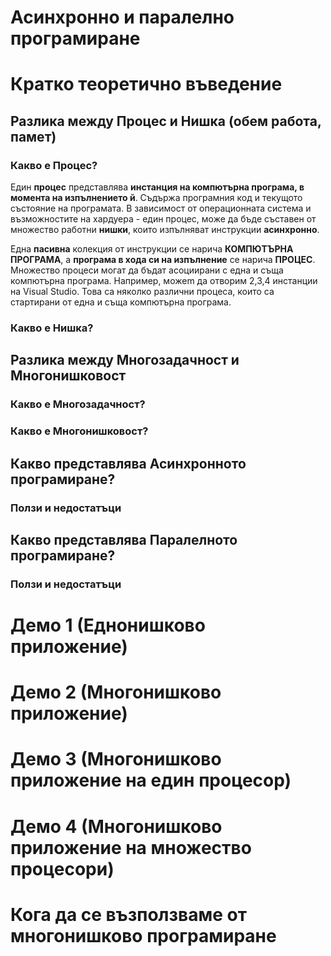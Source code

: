 # Асинхронно и паралелно програмиране

# Кратко теоретично въведение   

## Разлика между Процес и Нишка (обем работа, памет)  

### Какво е Процес?  

Един **процес** представлява **инстанция на компютърна програма, в момента на изпълнението й**. Съдържа програмния код и текущото състояние на програмата. В зависимост от операционната система и възможностите на хардуера - един процес, може да бъде съставен от множество работни **нишки**, които изпълняват инструкции **асинхронно**.  

Една **пасивна** колекция от инструкции се нарича **КОМПЮТЪРНА ПРОГРАМА**, а **програма в хода си на изпълнение** се нарича **ПРОЦЕС**. Множество процеси могат да бъдат асоциирани с една и съща компютърна програма. Например, можеm да отворим 2,3,4 инстанции на Visual Studio. Това са няколко различни процеса, които са стартирани от една и съща компютърна програма. 

### Какво е Нишка?  

## Разлика между Многозадачност и Многонишковост  

### Какво е Многозадачност?  

### Какво е Многонишковост?  

## Какво представлява Асинхронното програмиране?  

### Ползи и недостатъци  

## Какво представлява Паралелното програмиране?  

### Ползи и недостатъци  

# Демо 1 (Еднонишково приложение)  

# Демо 2 (Многонишково приложение)  

# Демо 3 (Многонишково приложение на един процесор)  

# Демо 4 (Многонишково приложение на множество процесори)  

# Кога да се възползваме от многонишково програмиране  


